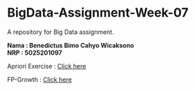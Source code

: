 # BigData-Assignment-Week-07
A repository for Big Data assignment. 

<b>Nama : Benedictus Bimo Cahyo Wicaksono<br>
NRP : 5025201097<br></b>

Apriori Exercise : <a href="https://colab.research.google.com/drive/1RyEfraTROUbk-mrLMqyBc0S13hImQXxP?usp=sharing" target="_blank">Click here</a>

FP-Growth : <a href="https://colab.research.google.com/drive/1GWbrRvRfxNGzq0Y_k0kK_RIwZ5S8c3_5?usp=sharing" target="_blank">Click here</a>
